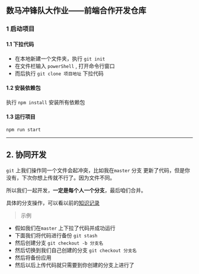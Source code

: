 ## 数马冲锋队大作业——前端合作开发仓库

### 1 启动项目

#### 1.1  下拉代码

- 在本地新建一个文件夹，执行 `git init`
- 在文件栏输入 `powerShell` , 打开命令行窗口
- 而后执行 `git clone 项目地址` 下拉代码 

#### 1.2 安装依赖包

执行 `npm install` 安装所有依赖包

#### 1.3 运行项目

`npm run start`



---



## 2. 协同开发

`git` 上我们操作同一个文件会起冲突，比如我在`master` 分支 更新了代码，但是你没有，下次你想上传就不行了。因为文件不同。

所以我们一起开发，**一定是每个人一个分支**，最后咱们合并。

具体的分支操作，可以看以前的[知识记录](https://blog.csdn.net/qq_57238596/article/details/132877461?spm=1001.2014.3001.5501)



> 示例

- 假如我们在`master` 上下拉了代码并成功运行
- 下面我们将代码进行备份 `git stash`
- 然后创建分支 `git checkout -b 分支名`
- 然后切换到我们自己创建的分支 `git checkout 分支名`
- 然后将备份应用
- 然后以后上传代码就只需要到你创建的分支上进行了



